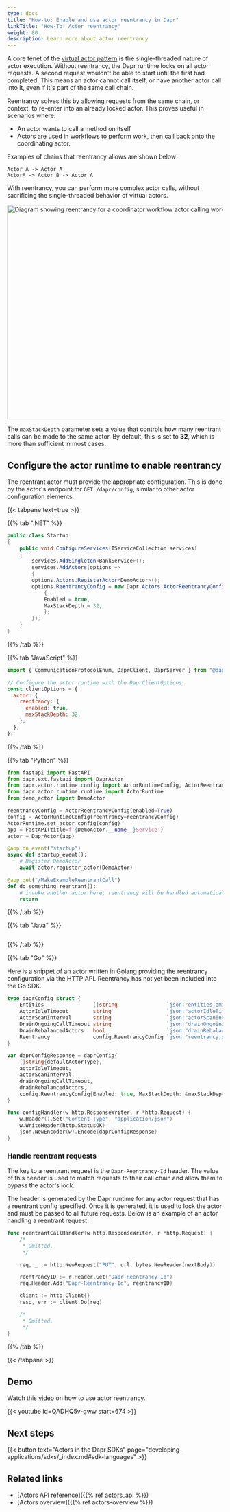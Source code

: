 ```yaml
---
type: docs
title: "How-to: Enable and use actor reentrancy in Dapr"
linkTitle: "How-To: Actor reentrancy"
weight: 80
description: Learn more about actor reentrancy
---
```


A core tenet of the [virtual actor pattern](https://www.microsoft.com/research/project/orleans-virtual-actors/) is the single-threaded nature of actor execution. Without reentrancy, the Dapr runtime locks on all actor requests. A second request wouldn't be able to start until the first had completed. This means an actor cannot call itself, or have another actor call into it, even if it's part of the same call chain. 

Reentrancy solves this by allowing requests from the same chain, or context, to re-enter into an already locked actor. This proves useful in scenarios where:
- An actor wants to call a method on itself
- Actors are used in workflows to perform work, then call back onto the coordinating actor. 

Examples of chains that reentrancy allows are shown below:

```
Actor A -> Actor A
ActorA -> Actor B -> Actor A
```

With reentrancy, you can perform more complex actor calls, without sacrificing the single-threaded behavior of virtual actors.

<img src="/images/actor-reentrancy.png" width=1000 height=500 alt="Diagram showing reentrancy for a coordinator workflow actor calling worker actors or an actor calling an method on itself">

The `maxStackDepth` parameter sets a value that controls how many reentrant calls can be made to the same actor. By default, this is set to **32**, which is more than sufficient in most cases.

## Configure the actor runtime to enable reentrancy

The reentrant actor must provide the appropriate configuration. This is done by the actor's endpoint for `GET /dapr/config`, similar to other actor configuration elements.

{{< tabpane text=true >}}

{{% tab ".NET" %}}
<!--dotnet-->

```csharp
public class Startup
{
	public void ConfigureServices(IServiceCollection services)
	{
		services.AddSingleton<BankService>();
		services.AddActors(options =>
		{
		options.Actors.RegisterActor<DemoActor>();
		options.ReentrancyConfig = new Dapr.Actors.ActorReentrancyConfig()
			{
			Enabled = true,
			MaxStackDepth = 32,
			};
		});
	}
}
```

{{% /tab %}}

{{% tab "JavaScript" %}}
<!--javascript-->

```js
import { CommunicationProtocolEnum, DaprClient, DaprServer } from "@dapr/dapr";

// Configure the actor runtime with the DaprClientOptions.
const clientOptions = {
  actor: {
    reentrancy: {
      enabled: true,
      maxStackDepth: 32,
    },
  },
};
```

{{% /tab %}}

{{% tab "Python" %}}
<!--python-->

```python
from fastapi import FastAPI
from dapr.ext.fastapi import DaprActor
from dapr.actor.runtime.config import ActorRuntimeConfig, ActorReentrancyConfig
from dapr.actor.runtime.runtime import ActorRuntime
from demo_actor import DemoActor

reentrancyConfig = ActorReentrancyConfig(enabled=True)
config = ActorRuntimeConfig(reentrancy=reentrancyConfig)
ActorRuntime.set_actor_config(config)
app = FastAPI(title=f'{DemoActor.__name__}Service')
actor = DaprActor(app)

@app.on_event("startup")
async def startup_event():
	# Register DemoActor
	await actor.register_actor(DemoActor)

@app.get("/MakeExampleReentrantCall")
def do_something_reentrant():
	# invoke another actor here, reentrancy will be handled automatically
	return
```
{{% /tab %}}

{{% tab "Java" %}}
<!--java-->

```java

```

{{% /tab %}}

{{% tab "Go" %}}

Here is a snippet of an actor written in Golang providing the reentrancy configuration via the HTTP API. Reentrancy has not yet been included into the Go SDK.

```go
type daprConfig struct {
	Entities                []string                `json:"entities,omitempty"`
	ActorIdleTimeout        string                  `json:"actorIdleTimeout,omitempty"`
	ActorScanInterval       string                  `json:"actorScanInterval,omitempty"`
	DrainOngoingCallTimeout string                  `json:"drainOngoingCallTimeout,omitempty"`
	DrainRebalancedActors   bool                    `json:"drainRebalancedActors,omitempty"`
	Reentrancy              config.ReentrancyConfig `json:"reentrancy,omitempty"`
}

var daprConfigResponse = daprConfig{
	[]string{defaultActorType},
	actorIdleTimeout,
	actorScanInterval,
	drainOngoingCallTimeout,
	drainRebalancedActors,
	config.ReentrancyConfig{Enabled: true, MaxStackDepth: &maxStackDepth},
}

func configHandler(w http.ResponseWriter, r *http.Request) {
	w.Header().Set("Content-Type", "application/json")
	w.WriteHeader(http.StatusOK)
	json.NewEncoder(w).Encode(daprConfigResponse)
}
```

### Handle reentrant requests

The key to a reentrant request is the `Dapr-Reentrancy-Id` header. The value of this header is used to match requests to their call chain and allow them to bypass the actor's lock.

The header is generated by the Dapr runtime for any actor request that has a reentrant config specified. Once it is generated, it is used to lock the actor and must be passed to all future requests. Below is an example of an actor handling a reentrant request:

```go
func reentrantCallHandler(w http.ResponseWriter, r *http.Request) {
    /*
     * Omitted.
     */

	req, _ := http.NewRequest("PUT", url, bytes.NewReader(nextBody))

	reentrancyID := r.Header.Get("Dapr-Reentrancy-Id")
	req.Header.Add("Dapr-Reentrancy-Id", reentrancyID)

	client := http.Client{}
	resp, err := client.Do(req)

    /*
     * Omitted.
     */
}
```

{{% /tab %}}

{{< /tabpane >}}

## Demo

Watch this [video](https://www.youtube.com/watch?v=QADHQ5v-gww&list=PLcip_LgkYwzuF-OV6zKRADoiBvUvGhkao&t=674s) on how to use actor reentrancy.

{{< youtube id=QADHQ5v-gww start=674 >}}

## Next steps

{{< button text="Actors in the Dapr SDKs" page="developing-applications/sdks/_index.md#sdk-languages" >}}

## Related links

- [Actors API reference]({{% ref actors_api %}})
- [Actors overview]({{% ref actors-overview %}})
